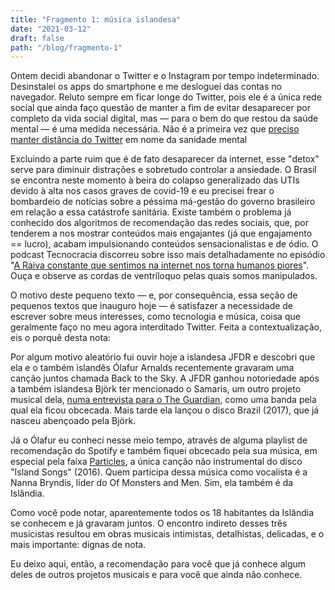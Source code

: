 ```yaml
---
title: "Fragmento 1: música islandesa"
date: "2021-03-12"
draft: false
path: "/blog/fragmento-1"
---
```

Ontem decidi abandonar o Twitter e o Instagram por tempo indeterminado. Desinstalei os apps do smartphone e me desloguei das contas no navegador. Reluto sempre em ficar longe do Twitter, pois ele é a única rede social que ainda faço questão de manter a fim de evitar desaparecer por completo da vida social digital, mas — para o bem do que restou da saúde mental — é uma medida necessária. Não é a primeira vez que [preciso manter distância do Twitter](https://medium.com/janela-da-alma/eu-decidi-abandonar-o-twitter-ef3af1adf2b1) em nome da sanidade mental

Excluindo a parte ruim que é de fato desaparecer da internet, esse "detox" serve para diminuir distrações e sobretudo controlar a ansiedade. O Brasil se encontra neste momento à beira do colapso generalizado das UTIs devido à alta nos casos graves de covid-19 e eu precisei frear o bombardeio de notícias sobre a péssima má-gestão do governo brasileiro em relação a essa catástrofe sanitária. Existe também o problema já conhecido dos algoritmos de recomendação das redes sociais, que, por tenderem a nos mostrar conteúdos mais engajantes (já que engajamento == lucro), acabam impulsionando conteúdos sensacionalistas e de ódio. O podcast Tecnocracia discorreu sobre isso mais detalhadamente no episódio "[A Raiva constante que sentimos na internet nos torna humanos piores](https://pca.st/1L3X)". Ouça e observe as cordas de ventríloquo pelas quais somos manipulados.

O motivo deste pequeno texto — e, por consequência, essa seção de pequenos textos que inauguro hoje — é satisfazer a necessidade de escrever sobre meus interesses, como tecnologia e música, coisa que geralmente faço no meu agora interditado Twitter. Feita a contextualização, eis o porquê desta nota:

Por algum motivo aleatório fui ouvir hoje a islandesa JFDR e descobri que ela e o também islandês Ólafur Arnalds recentemente gravaram uma canção juntos chamada Back to the Sky. A JFDR ganhou notoriedade após a também islandesa Björk ter mencionado o Samaris, um outro projeto musical dela, [numa entrevista para o The Guardian](https://www.theguardian.com/music/2016/sep/02/bjork-digital-vulnicura-vespertine), como uma banda pela qual ela ficou obcecada. Mais tarde ela lançou o disco Brazil (2017), que já nasceu abençoado pela Björk. 

Já o Ólafur eu conheci nesse meio tempo, através de alguma playlist de recomendação do Spotify e também fiquei obcecado pela sua música, em especial pela faixa [Particles](https://www.youtube.com/watch?v=wEj7xYyj9n4), a única canção não instrumental do disco "Island Songs" (2016). Quem participa dessa música como vocalista é a Nanna Bryndís, líder do Of Monsters and Men. Sim, ela também é da Islândia.

Como você pode notar, aparentemente todos os 18 habitantes da Islândia se conhecem e já gravaram juntos. O encontro indireto desses três musicistas resultou em obras musicais intimistas, detalhistas, delicadas, e o mais importante: dignas de nota.

Eu deixo aqui, então, a recomendação para você que já conhece algum deles de outros projetos musicais e para você que ainda não conhece.
